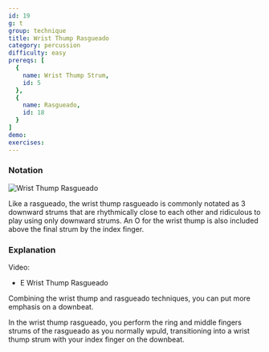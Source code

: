 ```yaml
---
id: 19
g: t
group: technique
title: Wrist Thump Rasgueado
category: percussion
difficulty: easy
prereqs: [
  {
    name: Wrist Thump Strum,
    id: 5
  },
  {
    name: Rasgueado,
    id: 18
  }
]
demo: 
exercises:
---
```


### Notation

![Wrist Thump Rasgueado]()

Like a rasgueado, the wrist thump rasgueado is commonly notated as 3 downward strums that are rhythmically close to each other and ridiculous to play using only downward strums. An O for the wrist thump is also included above the final strum by the index finger.

### Explanation

Video:
- E Wrist Thump Rasgueado

Combining the wrist thump and rasgueado techniques, you can put more emphasis on a downbeat.

In the wrist thump rasgueado, you perform the ring and middle fingers strums of the rasgueado as you normally wpuld, transitioning into a wrist thump strum with your index finger on the downbeat.

